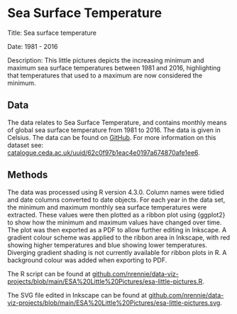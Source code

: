 # Sea Surface Temperature

Title: Sea surface temperature

Date: 1981 - 2016

Description: This little pictures depicts the increasing minimum and maximum sea surface temperatures between 1981 and 2016, highlighting that temperatures that used to a maximum are now considered the minimum.

## Data

The data relates to Sea Surface Temperature, and contains monthly means of global sea surface temperature from 1981 to 2016. The data is given in Celsius. The data can be found on [GitHub](https://raw.githubusercontent.com/littlepictures/datasets/main/sst/monthly_global_sst_mean.csv). For more information on this dataset see: [catalogue.ceda.ac.uk/uuid/62c0f97b1eac4e0197a674870afe1ee6](https://catalogue.ceda.ac.uk/uuid/62c0f97b1eac4e0197a674870afe1ee6).

## Methods

The data was processed using R version 4.3.0. Column names were tidied and date columns converted to date objects. For each year in the data set, the minimum and maximum monthly sea surface temperatures were extracted. These values were then plotted as a ribbon plot using {ggplot2} to show how the minimum and maximum values have changed over time. The plot was then exported as a PDF to allow further editing in Inkscape. A gradient colour scheme was applied to the ribbon area in Inkscape, with red showing higher temperatures and blue showing lower temperatures. Diverging gradient shading is not currently available for ribbon plots in R. A background colour was added when exporting to PDF.

The R script can be found at [github.com/nrennie/data-viz-projects/blob/main/ESA%20Little%20Pictures/esa-little-pictures.R](https://github.com/nrennie/data-viz-projects/blob/main/ESA%20Little%20Pictures/esa-little-pictures.R).

The SVG file edited in Inkscape can be found at [github.com/nrennie/data-viz-projects/blob/main/ESA%20Little%20Pictures/esa-little-pictures.svg](https://github.com/nrennie/data-viz-projects/blob/main/ESA%20Little%20Pictures/esa-little-pictures.svg).